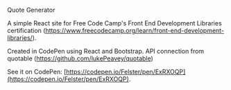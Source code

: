 Quote Generator

A simple React site for Free Code Camp's Front End Development Libraries certification (https://www.freecodecamp.org/learn/front-end-development-libraries/).

Created in CodePen using React and Bootstrap. API connection from quotable (https://github.com/lukePeavey/quotable)

See it on CodePen: [https://codepen.io/Felster/pen/ExRXOQP](https://codepen.io/Felster/pen/ExRXOQP).

